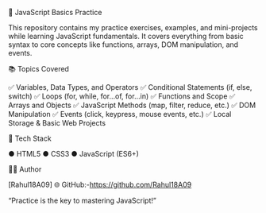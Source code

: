🧠 JavaScript Basics Practice

This repository contains my practice exercises, examples, and mini-projects while learning JavaScript fundamentals.
It covers everything from basic syntax to core concepts like functions, arrays, DOM manipulation, and events.

📚 Topics Covered

✅ Variables, Data Types, and Operators
✅ Conditional Statements (if, else, switch)
✅ Loops (for, while, for...of, for...in)
✅ Functions and Scope
✅ Arrays and Objects
✅ JavaScript Methods (map, filter, reduce, etc.)
✅ DOM Manipulation
✅ Events (click, keypress, mouse events, etc.)
✅ Local Storage & Basic Web Projects

🧩 Tech Stack

● HTML5
● CSS3
● JavaScript (ES6+)

🧑‍💻 Author

[Rahul18A09]
🌐 GitHub:-https://github.com/Rahul18A09

“Practice is the key to mastering JavaScript!”
